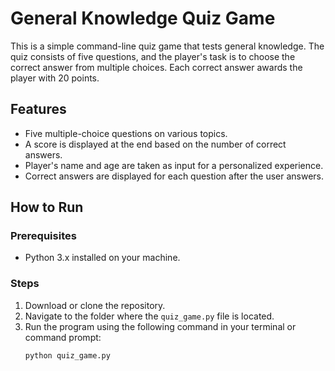 # General Knowledge Quiz Game

This is a simple command-line quiz game that tests general knowledge. The quiz consists of five questions, and the player's task is to choose the correct answer from multiple choices. Each correct answer awards the player with 20 points.

## Features

- Five multiple-choice questions on various topics.
- A score is displayed at the end based on the number of correct answers.
- Player's name and age are taken as input for a personalized experience.
- Correct answers are displayed for each question after the user answers.

## How to Run

### Prerequisites

- Python 3.x installed on your machine.

### Steps

1. Download or clone the repository.
2. Navigate to the folder where the `quiz_game.py` file is located.
3. Run the program using the following command in your terminal or command prompt:
   ```bash
   python quiz_game.py

